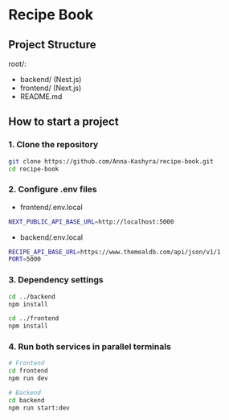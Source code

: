 # Recipe Book

## Project Structure

root/:
- backend/ (Nest.js)
- frontend/ (Next.js)
- README.md

## How to start a project

### 1. Clone the repository

```bash
git clone https://github.com/Anna-Kashyra/recipe-book.git
cd recipe-book
```

### 2. Configure .env files
- frontend/.env.local
```bash
NEXT_PUBLIC_API_BASE_URL=http://localhost:5000
```

- backend/.env.local
```bash
RECIPE_API_BASE_URL=https://www.themealdb.com/api/json/v1/1
PORT=5000
```


### 3. Dependency settings

```bash
cd ../backend
npm install

cd ../frontend
npm install
```

### 4. Run both services in parallel terminals

```bash
# Frontend
cd frontend
npm run dev
```

```bash
# Backend
cd backend
npm run start:dev
```
